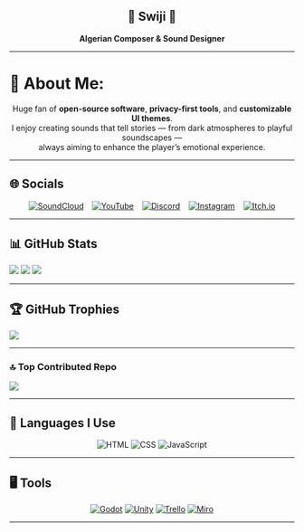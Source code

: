 
<h2 align="center" class="swiji-header">🎵 Swiji 🎵</h2>
<p align="center"><strong>Algerian Composer & Sound Designer</strong></p>

</p>

---

# 💫 About Me:

<p align="center">
  Huge fan of <strong>open-source software</strong>, <strong>privacy-first tools</strong>, and <strong>customizable UI themes</strong>.<br>
  I enjoy creating sounds that tell stories — from dark atmospheres to playful soundscapes —<br>
  always aiming to enhance the player’s emotional experience.
</p>

---

## 🌐 Socials

<p align="center" style="display: flex; justify-content: center; gap: 15px; flex-wrap: wrap;">
  <a href="https://soundcloud.com/swiji" target="_blank">
    <img src="https://img.shields.io/badge/SoundCloud-%230a0e12?style=for-the-badge&logo=soundcloud&logoColor=%23e63d83&labelColor=0a0e12" alt="SoundCloud" />
  </a>
  <a href="https://www.youtube.com/channel/UCDOSq5gs5fI-pNK2-dBVMXQ" target="_blank">
    <img src="https://img.shields.io/badge/YouTube-%230a0e12?style=for-the-badge&logo=youtube&logoColor=%23e63d83&labelColor=0a0e12" alt="YouTube" />
  </a>
  <a href="https://discord.com/users/swijii" target="_blank">
    <img src="https://img.shields.io/badge/Discord-%230a0e12?style=for-the-badge&logo=discord&logoColor=%23e63d83&labelColor=0a0e12" alt="Discord" />
  </a>
  <a href="https://instagram.com/swiji.music" target="_blank">
    <img src="https://img.shields.io/badge/Instagram-%230a0e12?style=for-the-badge&logo=instagram&logoColor=%23e63d83&labelColor=0a0e12" alt="Instagram" />
  </a>
  <a href="https://p1games.itch.io/bear-with-us" target="_blank">
    <img src="https://img.shields.io/badge/Itch.io-%230a0e12?style=for-the-badge&logo=itchdotio&logoColor=%23e63d83&labelColor=0a0e12" alt="Itch.io" />
  </a>
</p>

---

## 📊 GitHub Stats

![](https://github-readme-stats.vercel.app/api?username=Swijii&theme=radical&hide_border=false&include_all_commits=false&count_private=false)
![](https://nirzak-streak-stats.vercel.app/?user=Swijii&theme=radical&hide_border=false)
![](https://github-readme-stats.vercel.app/api/top-langs/?username=Swijii&theme=radical&hide_border=false&include_all_commits=false&count_private=false&layout=compact)

---

## 🏆 GitHub Trophies

![](https://github-profile-trophy.vercel.app/?username=Swijii&theme=radical&no-frame=true&no-bg=true&margin-w=4)

---

### 🔝 Top Contributed Repo

![](https://github-contributor-stats.vercel.app/api?username=Swijii&limit=5&theme=radical&combine_all_yearly_contributions=true)

---

## 🧠 Languages I Use

<p align="center">
  <img src="https://img.shields.io/badge/HTML-%230a0e12?style=for-the-badge&logo=html5&logoColor=%23e63d83&labelColor=0a0e12" alt="HTML" />
  <img src="https://img.shields.io/badge/CSS-%230a0e12?style=for-the-badge&logo=css3&logoColor=%23e63d83&labelColor=0a0e12" alt="CSS" />
  <img src="https://img.shields.io/badge/JavaScript-%230a0e12?style=for-the-badge&logo=javascript&logoColor=%23e63d83&labelColor=0a0e12" alt="JavaScript" />
</p>

---

## 🖥️ Tools

<p align="center">
  <a href="https://godotengine.org/" target="_blank"><img src="https://img.shields.io/badge/Godot-%230a0e12?style=for-the-badge&logo=godot-engine&logoColor=%23e63d83&labelColor=0a0e12" alt="Godot" /></a>
  <a href="https://unity.com/" target="_blank"><img src="https://img.shields.io/badge/Unity-%230a0e12?style=for-the-badge&logo=unity&logoColor=%23e63d83&labelColor=0a0e12" alt="Unity" /></a>
  <a href="https://trello.com/" target="_blank"><img src="https://img.shields.io/badge/Trello-%230a0e12?style=for-the-badge&logo=trello&logoColor=%23e63d83&labelColor=0a0e12" alt="Trello" /></a>
  <a href="https://miro.com/" target="_blank"><img src="https://img.shields.io/badge/Miro-%230a0e12?style=for-the-badge&logo=miro&logoColor=%23e63d83&labelColor=0a0e12" alt="Miro" /></a>
</p>

---

